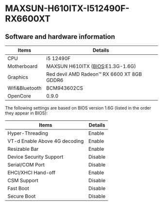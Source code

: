 # MAXSUN-H610ITX-I512490F-RX6600XT



## Software and hardware information

Items | Details
--- | ---
CPU | i5 12490F
Motherboard |  MAXSUN H610ITX ([BIOS](https://download.maxsun.com.cn:8443/mb/bios/MS-TZZH610ITX2.5G/MSTZZH610ITX25G13.RAR):E1.3G-1.6G)
Graphics | Red devil AMD Radeon™ RX 6600 XT 8GB GDDR6
Wifi&Bluetooth |  BCM943602CS
OpenCore | 0.9.0


The following settings are based on BIOS version 1.6G (listed in the order they appear in BIOS):

 Items | Details
--- | ---
 Hyper-Threading | Enable
 VT-d Enable Above 4G decoding | Enable
 Resizable Bar | Enable
 Device Security Support | Disable
 Serial/COM Port | Disable
 EHCI/XHCI Hand-off | Enable
 CSM Support | Disable
 Fast Boot | Disable
 Secure Boot | Disable
